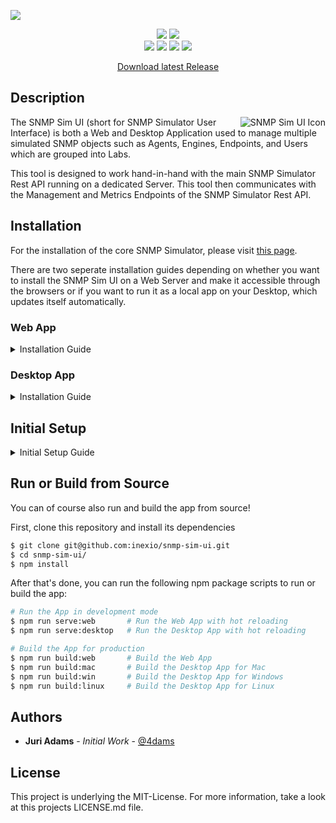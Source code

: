![](https://i.imgur.com/w1WpBj9.png)

<p align="center">
    <a><img src="https://github.com/inexio/snmp-sim-ui/workflows/Build (Mac)/badge.svg"></a>
    <a><img src="https://github.com/inexio/snmp-sim-ui/workflows/Build (Win)/badge.svg"></a>
    <br>
    <a><img src="https://img.shields.io/github/v/release/inexio/snmp-sim-ui?include_prereleases"></a>
    <a><img src="https://img.shields.io/github/downloads/inexio/snmp-sim-ui/total?color=brightgreen"></a>
    <a><img src="https://img.shields.io/github/issues/inexio/snmp-sim-ui"></a>
    <a><img src="https://img.shields.io/github/issues-pr/inexio/snmp-sim-ui"></a>
</p>

<p align="center"><a href="https://github.com/inexio/snmp-sim-ui/releases/latest">Download latest Release</a></p>

## Description

<a><img src="https://i.imgur.com/YvoTjgC.png" alt="SNMP Sim UI Icon" align="right" /></a>

The SNMP Sim UI (short for SNMP Simulator User Interface) is both a Web and Desktop Application used to manage multiple
simulated SNMP objects such as Agents, Engines, Endpoints, and Users which are grouped into Labs.

This tool is designed to work hand-in-hand with the main SNMP Simulator Rest API running on a dedicated Server. This tool then communicates with the Management and Metrics Endpoints of the SNMP Simulator Rest API.

## Installation

For the installation of the core SNMP Simulator, please visit [this page](http://snmplabs.com/snmpsim-control-plane/deployment.html).

There are two seperate installation guides depending on whether you want to install the SNMP Sim UI on a Web Server and make it
accessible through the browsers or if you want to run it as a local app on your Desktop, which updates itself automatically.

### Web App

<details>
    <summary>Installation Guide</summary>
    <br>
    <ul>
        <li>
            First things first, you need to have a Web Server such as Nginx or Apache installed already (Express works too, as long as its set up to serve static files).
        </li>
        <li>
            The second step is to go to the <a href="https://github.com/inexio/snmp-sim-ui/releases/latest">latest release</a> and download the <a href="https://github.com/inexio/snmp-sim-ui/releases/latest">SNMP.Simulator-X.X.X-Web.zip</a>-file which includes all the files needed for the deployment of the Web App.
        </li>
        <li>
            Last but not least, extract the files contents and upload them onto your web server. Please note, that the prebuild Web App can only run in the root directory of the web server!
        </li>
        <li>
             That's it! 🎉 You should now be able to go to your configured domain (or the IP Address) of your web server and get started.
        </li>
    </ul>
</details>

### Desktop App

<details>
    <summary>Installation Guide</summary>
    <br>
    <ul>
        <li>
            First, go to the <a href="https://github.com/inexio/snmp-sim-ui/releases/latest">latest release</a> and click on "Assets". There you can download the latest version for your operating system.
        </li>
        <li>
            This will download an installer which lets you choose where to install the SNMP Sim UI and also where future updates will be installed.
        </li>
        <li>
            That's it! 🎉 You should now be able to open the App and continue with the initial setup!
        </li>
    </ul>
</details>

## Initial Setup

<details>
    <summary>Initial Setup Guide</summary>
    <br>
    <ul>
        <li>
            When opening the App for the first time (or after signing out), you will be prompted to do a first time setup:
            <img src="https://i.imgur.com/j9v7Ds0.png">
        </li>
        <li>
            After clicking on "Get Started", you will be taken to the second page where you are prompted to enter the details for the Management Endpoint of the SNMP Sim Rest API. You need to provide the Address and the Port on which the Management API is listening on. Optionally, you can also specify Authentication details, if you set any up on your web server.
            <img src="https://i.imgur.com/Xt8J7eW.png">
        </li>
        <li>
            The next step is the same for the Metrics API. You again have to specify the Address and the Port on which the Metrics API is listening. Most of the information will be prefilled from the previous step.
            <img src="https://i.imgur.com/EU12gBD.png">
        </li>
        <li>
            In the last step of the initial setup process, you can review your configuration and then start a validation reqeust against the Management and Metrics Endpoints. Once successful, you will be redirected to the welcome page of the SNMP Sim UI.<br><br>
            All of your entered information will be stored until you log out using the red "log out" button in the top right corner. If you log out though, you will have to go through the setup again.
            <img src="https://i.imgur.com/PFJKbFV.png">
        </li>
    </ul>
</details>

## Run or Build from Source

You can of course also run and build the app from source!

First, clone this repository and install its dependencies

```sh
$ git clone git@github.com:inexio/snmp-sim-ui.git
$ cd snmp-sim-ui/
$ npm install
```

After that's done, you can run the following npm package scripts to run or build the app:

```sh
# Run the App in development mode
$ npm run serve:web       # Run the Web App with hot reloading
$ npm run serve:desktop   # Run the Desktop App with hot reloading

# Build the App for production
$ npm run build:web       # Build the Web App
$ npm run build:mac       # Build the Desktop App for Mac
$ npm run build:win       # Build the Desktop App for Windows
$ npm run build:linux     # Build the Desktop App for Linux
```

## Authors

-   **Juri Adams** - _Initial Work_ - [@4dams](https://github.com/4dams)

## License

This project is underlying the MIT-License. For more information, take a look at this projects LICENSE.md file.
